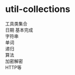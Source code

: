 # util-collections
工具类集合     
日期          基本完成              
字符串   
单词   
递归   
算法     
加密解密    
HTTP等
